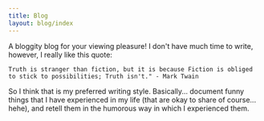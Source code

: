 ```yaml
---
title: Blog
layout: blog/index
---
```


A bloggity blog for your viewing pleasure! I don't have much time to write, however, I really like this quote:

```Truth is stranger than fiction, but it is because Fiction is obliged to stick to possibilities; Truth isn't." - Mark Twain```

So I think that is my preferred writing style. Basically... document funny things that I have experienced in my life (that are okay to share of course... hehe), and retell them in the humorous way in which I experienced them.

